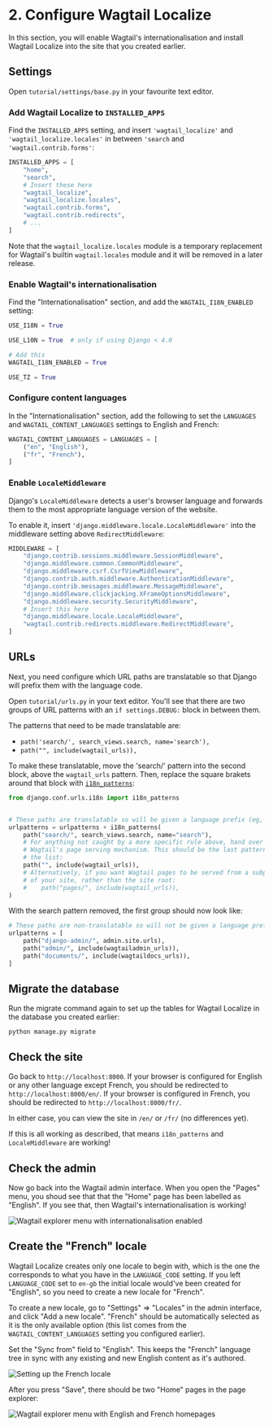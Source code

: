 # 2. Configure Wagtail Localize

In this section, you will enable Wagtail's internationalisation and install Wagtail Localize into the site that you
created earlier.

## Settings

Open `tutorial/settings/base.py` in your favourite text editor.

### Add Wagtail Localize to `INSTALLED_APPS`

Find the `INSTALLED_APPS` setting, and insert `'wagtail_localize'` and `'wagtail_localize.locales'` in between
`'search` and `'wagtail.contrib.forms'`:

```python
INSTALLED_APPS = [
    "home",
    "search",
    # Insert these here
    "wagtail_localize",
    "wagtail_localize.locales",
    "wagtail.contrib.forms",
    "wagtail.contrib.redirects",
    # ...
]
```

Note that the `wagtail_localize.locales` module is a temporary replacement for Wagtail's builtin `wagtail.locales`
module and it will be removed in a later release.

### Enable Wagtail's internationalisation

Find the "Internationalisation" section, and add the `WAGTAIL_I18N_ENABLED` setting:

```python
USE_I18N = True

USE_L10N = True  # only if using Django < 4.0

# Add this
WAGTAIL_I18N_ENABLED = True

USE_TZ = True
```

### Configure content languages

In the "Internationalisation" section, add the following to set the `LANGUAGES` and `WAGTAIL_CONTENT_LANGUAGES`
settings to English and French:

```python
WAGTAIL_CONTENT_LANGUAGES = LANGUAGES = [
    ("en", "English"),
    ("fr", "French"),
]
```

### Enable `LocaleMiddleware`

Django's `LocaleMiddleware` detects a user's browser language and forwards them to the most appropriate language
version of the website.

To enable it, insert `'django.middleware.locale.LocaleMiddleware'` into the middleware setting
above `RedirectMiddleware`:

```python
MIDDLEWARE = [
    "django.contrib.sessions.middleware.SessionMiddleware",
    "django.middleware.common.CommonMiddleware",
    "django.middleware.csrf.CsrfViewMiddleware",
    "django.contrib.auth.middleware.AuthenticationMiddleware",
    "django.contrib.messages.middleware.MessageMiddleware",
    "django.middleware.clickjacking.XFrameOptionsMiddleware",
    "django.middleware.security.SecurityMiddleware",
    # Insert this here
    "django.middleware.locale.LocaleMiddleware",
    "wagtail.contrib.redirects.middleware.RedirectMiddleware",
]
```

## URLs

Next, you need configure which URL paths are translatable so that Django will prefix them with the language code.

Open `tutorial/urls.py` in your text editor. You'll see that there are two groups of URL patterns with an
`if settings.DEBUG:` block in between them.

The patterns that need to be made translatable are:

- `path('search/', search_views.search, name='search'),`
- `path("", include(wagtail_urls)),`

To make these translatable, move the 'search/' pattern into the second block, above the `wagtail_urls` pattern. Then,
replace the square brakets around that block with
[`i18n_patterns`](https://docs.djangoproject.com/en/3.1/topics/i18n/translation/#django.conf.urls.i18n.i18n_patterns):

```python
from django.conf.urls.i18n import i18n_patterns


# These paths are translatable so will be given a language prefix (eg, '/en', '/fr')
urlpatterns = urlpatterns + i18n_patterns(
    path("search/", search_views.search, name="search"),
    # For anything not caught by a more specific rule above, hand over to
    # Wagtail's page serving mechanism. This should be the last pattern in
    # the list:
    path("", include(wagtail_urls)),
    # Alternatively, if you want Wagtail pages to be served from a subpath
    # of your site, rather than the site root:
    #    path("pages/", include(wagtail_urls)),
)
```

With the search pattern removed, the first group should now look like:

```python
# These paths are non-translatable so will not be given a language prefix
urlpatterns = [
    path("django-admin/", admin.site.urls),
    path("admin/", include(wagtailadmin_urls)),
    path("documents/", include(wagtaildocs_urls)),
]
```

## Migrate the database

Run the migrate command again to set up the tables for Wagtail Localize in the database you created earlier:

```shell
python manage.py migrate
```

## Check the site

Go back to `http://localhost:8000`. If your browser is configured for English or any other language except French,
you should be redirected to `http://localhost:8000/en/`.
If your browser is configured in French, you should be redirected to `http://localhost:8000/fr/`.

In either case, you can view the site in `/en/` or `/fr/` (no differences yet).

If this is all working as described, that means `i18n_patterns` and `LocaleMiddleware` are working!

## Check the admin

Now go back into the Wagtail admin interface. When you open the "Pages" menu, you shoud see that that the "Home" page
has been labelled as "English". If you see that, then Wagtail's internationalisation is working!

![Wagtail explorer menu with internationalisation enabled](/_static/tutorial/wagtail-explorer-with-i18n.png)

## Create the "French" locale

Wagtail Localize creates only one locale to begin with, which is the one the corresponds to what you have in the
`LANGUAGE_CODE` setting. If you left `LANGUAGE_CODE` set to `en-gb` the initial locale would've been created for
"English", so you need to create a new locale for "French".

To create a new locale, go to "Settings" => "Locales" in the admin interface, and click "Add a new locale". "French"
should be automatically selected as it is the only available option (this list comes from the
`WAGTAIL_CONTENT_LANGUAGES` setting you configured earlier).

Set the "Sync from" field to "English". This keeps the "French" language tree in sync with any existing and new English
content as it's authored.

![Setting up the French locale](/_static/tutorial/wagtail-add-french-locale.png)

After you press "Save", there should be two "Home" pages in the page explorer:

![Wagtail explorer menu with English and French homepages](/_static/tutorial/wagtail-explorer-with-english-and-french.png)
